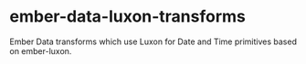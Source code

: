 # ember-data-luxon-transforms
Ember Data transforms which use Luxon for Date and Time primitives based on ember-luxon.
